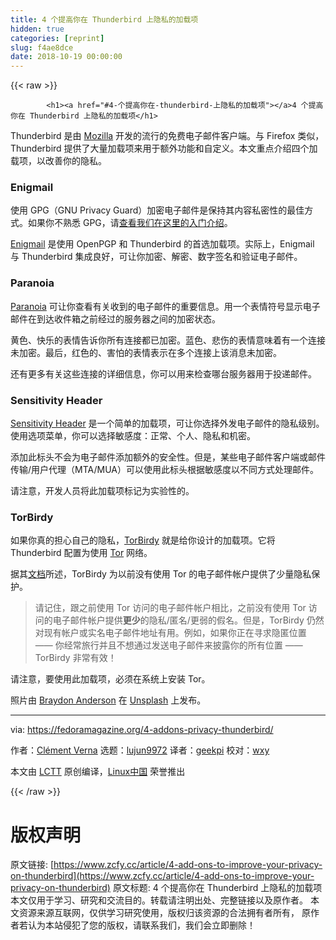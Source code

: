 ```yaml
---
title: 4 个提高你在 Thunderbird 上隐私的加载项
hidden: true
categories: [reprint]
slug: f4ae8dce
date: 2018-10-19 00:00:00
---
```


{{< raw >}}

            <h1><a href="#4-个提高你在-thunderbird-上隐私的加载项"></a>4 个提高你在 Thunderbird 上隐私的加载项</h1>
<p>Thunderbird 是由 <a href="https://www.mozilla.org/en-US/">Mozilla</a> 开发的流行的免费电子邮件客户端。与 Firefox 类似，Thunderbird 提供了大量加载项来用于额外功能和自定义。本文重点介绍四个加载项，以改善你的隐私。</p>
<h3><a href="#enigmail"></a>Enigmail</h3>
<p>使用 GPG（GNU Privacy Guard）加密电子邮件是保持其内容私密性的最佳方式。如果你不熟悉 GPG，请<a href="https://fedoramagazine.org/gnupg-a-fedora-primer/">查看我们在这里的入门介绍</a>。</p>
<p><a href="https://addons.mozilla.org/en-US/thunderbird/addon/enigmail/">Enigmail</a> 是使用 OpenPGP 和 Thunderbird 的首选加载项。实际上，Enigmail 与 Thunderbird 集成良好，可让你加密、解密、数字签名和验证电子邮件。</p>
<h3><a href="#paranoia"></a>Paranoia</h3>
<p><a href="https://addons.mozilla.org/en-US/thunderbird/addon/paranoia/?src=cb-dl-users">Paranoia</a> 可让你查看有关收到的电子邮件的重要信息。用一个表情符号显示电子邮件在到达收件箱之前经过的服务器之间的加密状态。</p>
<p>黄色、快乐的表情告诉你所有连接都已加密。蓝色、悲伤的表情意味着有一个连接未加密。最后，红色的、害怕的表情表示在多个连接上该消息未加密。</p>
<p>还有更多有关这些连接的详细信息，你可以用来检查哪台服务器用于投递邮件。</p>
<h3><a href="#sensitivity-header"></a>Sensitivity Header</h3>
<p><a href="https://addons.mozilla.org/en-US/thunderbird/addon/sensitivity-header/?src=cb-dl-users">Sensitivity Header</a> 是一个简单的加载项，可让你选择外发电子邮件的隐私级别。使用选项菜单，你可以选择敏感度：正常、个人、隐私和机密。</p>
<p>添加此标头不会为电子邮件添加额外的安全性。但是，某些电子邮件客户端或邮件传输/用户代理（MTA/MUA）可以使用此标头根据敏感度以不同方式处理邮件。</p>
<p>请注意，开发人员将此加载项标记为实验性的。</p>
<h3><a href="#torbirdy"></a>TorBirdy</h3>
<p>如果你真的担心自己的隐私，<a href="https://addons.mozilla.org/en-US/thunderbird/addon/torbirdy/?src=cb-dl-users">TorBirdy</a> 就是给你设计的加载项。它将 Thunderbird 配置为使用 <a href="https://www.torproject.org/">Tor</a> 网络。</p>
<p>据其<a href="https://trac.torproject.org/projects/tor/wiki/torbirdy">文档</a>所述，TorBirdy 为以前没有使用 Tor 的电子邮件帐户提供了少量隐私保护。</p>
<blockquote>
<p>请记住，跟之前使用 Tor 访问的电子邮件帐户相比，之前没有使用 Tor 访问的电子邮件帐户提供<strong>更少</strong>的隐私/匿名/更弱的假名。但是，TorBirdy 仍然对现有帐户或实名电子邮件地址有用。例如，如果你正在寻求隐匿位置 —— 你经常旅行并且不想通过发送电子邮件来披露你的所有位置 —— TorBirdy 非常有效！</p>
</blockquote>
<p>请注意，要使用此加载项，必须在系统上安装 Tor。</p>
<p>照片由 <a href="https://unsplash.com/photos/wOHH-NUTvVc?utm_source=unsplash&amp;utm_medium=referral&amp;utm_content=creditCopyText">Braydon Anderson</a> 在 <a href="https://unsplash.com/search/photos/privacy?utm_source=unsplash&amp;utm_medium=referral&amp;utm_content=creditCopyText">Unsplash</a> 上发布。</p>
<hr>
<p>via: <a href="https://fedoramagazine.org/4-addons-privacy-thunderbird/">https://fedoramagazine.org/4-addons-privacy-thunderbird/</a></p>
<p>作者：<a href="https://fedoramagazine.org">Clément Verna</a> 选题：<a href="https://github.com/lujun9972">lujun9972</a> 译者：<a href="https://github.com/geekpi">geekpi</a> 校对：<a href="https://github.com/wxy">wxy</a></p>
<p>本文由 <a href="https://github.com/LCTT/TranslateProject">LCTT</a> 原创编译，<a href="https://linux.cn/">Linux中国</a> 荣誉推出</p>

          
{{< /raw >}}

# 版权声明
原文链接: [https://www.zcfy.cc/article/4-add-ons-to-improve-your-privacy-on-thunderbird](https://www.zcfy.cc/article/4-add-ons-to-improve-your-privacy-on-thunderbird)
原文标题: 4 个提高你在 Thunderbird 上隐私的加载项
本文仅用于学习、研究和交流目的。转载请注明出处、完整链接以及原作者。
本文资源来源互联网，仅供学习研究使用，版权归该资源的合法拥有者所有，
原作者若认为本站侵犯了您的版权，请联系我们，我们会立即删除！
